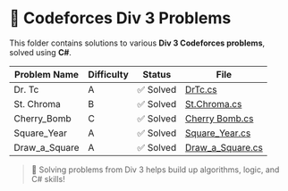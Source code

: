 # 🏁 Codeforces Div 3 Problems

This folder contains solutions to various **Div 3 Codeforces problems**, solved using **C#**.

| Problem Name     | Difficulty | Status | File |
|------------------|------------|--------|------|
| Dr. Tc           | A   | ✅ Solved | [DrTc.cs](./Dr.Tc.cs) |
| St. Chroma       | B   | ✅ Solved | [St.Chroma.cs](./St.Chroma.cs) |
| Cherry_Bomb      | C   | ✅ Solved | [Cherry Bomb.cs](./Cherry_Bomb.cs) |
| Square_Year      | A   | ✅ Solved | [Square_Year.cs](./Square_Year.cs) |
| Draw_a_Square    | A   | ✅ Solved | [Draw_a_Square.cs](./Draw_a_Square.cs) |


> 🚀 Solving problems from Div 3 helps build up algorithms, logic, and C# skills!
